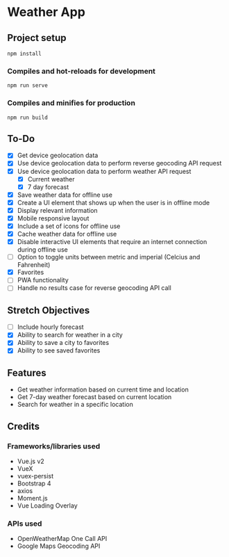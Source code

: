 # Weather App

## Project setup
```
npm install
```

### Compiles and hot-reloads for development
```
npm run serve
```

### Compiles and minifies for production
```
npm run build
```

## To-Do

- [x] Get device geolocation data
- [x] Use device geolocation data to perform reverse geocoding API request
- [x] Use device geolocation data to perform weather API request
  - [x] Current weather
  - [x] 7 day forecast
- [x] Save weather data for offline use
- [x] Create a UI element that shows up when the user is in offline mode
- [x] Display relevant information
- [x] Mobile responsive layout
- [x] Include a set of icons for offline use
- [x] Cache weather data for offline use
- [x] Disable interactive UI elements that require an internet connection during offline use
- [ ] Option to toggle units between metric and imperial (Celcius and Fahrenheit) 
- [x] Favorites
- [ ] PWA functionality
- [ ] Handle no results case for reverse geocoding API call

## Stretch Objectives

- [ ] Include hourly forecast
- [x] Ability to search for weather in a city
- [x] Ability to save a city to favorites
- [x] Ability to see saved favorites

## Features

- Get weather information based on current time and location
- Get 7-day weather forecast based on current location
- Search for weather in a specific location

## Credits

### Frameworks/libraries used

- Vue.js v2
- VueX
- vuex-persist
- Bootstrap 4
- axios
- Moment.js
- Vue Loading Overlay


### APIs used

- OpenWeatherMap One Call API
- Google Maps Geocoding API
